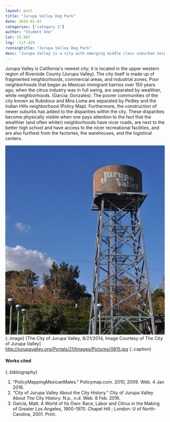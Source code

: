 ```yaml
---
layout: post
title: "Jurupa Valley Dog Park"
date: 2016-01-01
categories: ["category 1"]
author: "Student One"
lat: 33.987
lng: -117.429
runningtitle: "Jurupa Valley Dog Park"
desc: "Jurupa Valley is a city with emerging middle class suburban neighborhoods, old barrios and the largest inland port in the country."
---
```

Jurupa Valley is California's newest city; it is located in the upper western region of Riverside County (Jurupa Valley). The city itself is made up of fragmented neighborhoods, commercial areas, and industrial zones. Poor neighborhoods that began as Mexican immigrant barrios over 150 years ago, when the citrus industry was in full swing, are separated by wealthier, white neighborhoods. (Garcia; Gonzales). The poorer communities of the city known as Rubidoux and Mira Loma are separated by Pedley and the Indian Hills neighborhood (Policy Map). Furthermore, the construction of newer suburbs has added to the disparities within the city. These disparities become physically visible when one pays attention to the fact that the wealthier (and often whiter) neighborhoods have nicer roads, are next to the better high school and have access to the nicer recreational facilities, and are also furthest from the factories, the warehouses, and the logistical centers.

![Image 1](images/Jurupa_1.jpg)
{:.image}
[The City of Jurupa Valley, 8/21/2014, Image Courtesy of The City of Jurupa Valley] http://jurupavalley.org/Portals/21/Images/Pictures/0815.jpg
{:.caption}

#### Works cited
{:.bibliography}
1. “PolicyMappingMexicanMales.” Policymap.com. 2010, 2009. Web. 4 Jan 2016.
2. “City of Jurupa Valley About the City History.” City of Jurupa Valley About The City History. N.p., n.d. Web. 8 Feb. 2016.
3. Garcia, Matt. A World of Its Own: Race, Labor and Citrus in the Making of Greater Los Angeles, 1900-1970. Chapel Hill ; London: U of North-Carolina, 2001. Print.
